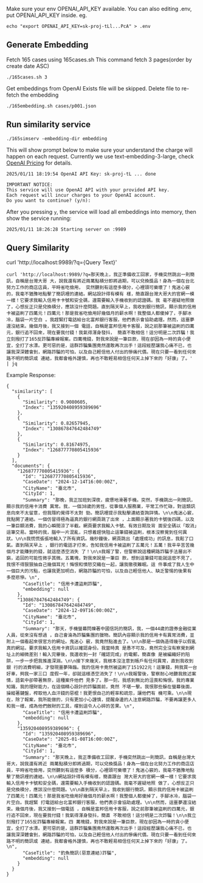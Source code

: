 Make sure your env OPENAI_API_KEY available. 
You can also editing .env, put OPENAI_API_KEY inside. eg.
```
echo "export OPENAI_API_KEY=sk-proj-tLl...PcA" > .env
```

## Generate Embedding

Fetch 165 cases using 165cases.sh
This command fetch 3 pages(order by create date ASC)
```
./165cases.sh 3
```

Get embeddings from OpenAI
Exists file will be skipped. Delete file to re-fetch the embedding
```
./165embedding.sh cases/p001.json
```

## Run similarity service

```
./165simserv -embedding-dir embedding
```
This will show prompt below to make sure your understand the charge will happen on each request.
Currently we use text-embedding-3-large, check [OpenAI Pricing](https://openai.com/api/pricing/#:~:text=Embedding%20models) for details.

```
2025/01/11 18:19:54 OpenAI API Key: sk-proj-tL ... done

IMPORTANT NOTICE:
This service will use OpenAI API with your provided API key.
Each request will incur charges to your OpenAI account.
Do you want to continue? (y/n):
```

After you pressing `y`, the service will load all embeddings into memory, then show the service running:
```
2025/01/11 18:26:28 Starting server on :9989
```

## Query Similarity

curl 'http://localhost:9989/?q={Query Text}'

```
curl 'http://localhost:9989/?q=那天晚上，我正準備收工回家，手機突然跳出一則簡訊，自稱是台灣大哥 大，說我還有將近兩萬點積分即將過期，可以兌換獎品！身為一個在台北努力工作的商店店員，平時省吃儉用， 突然聽到有這麼多積分，心裡頭可樂壞了！鬼迷心竅的，我毫不猶豫地點擊了簡訊裡的連結。網站設計得有模有 樣，簡直跟台灣大哥大的官網一模一樣！它要求我輸入信用卡卡號和安全碼，還需要輸入手機收到的認證碼。我 毫不遲疑地照做了，心想反正只是兌換積分，應該沒什麼問題。直到隔天早上，我收到銀行簡訊，顯示我的信用 卡被盜刷了四萬元！四萬元！那是我省吃儉用好幾個月的薪水啊！我整個人都傻掉了，手腳冰冷，腦袋一片空白 。我趕緊打電話給台北富邦銀行客服，他們表示會協助處理。然而，這噩夢還沒結束。幾個月後，我又接到一個 電話，自稱是富邦信用卡客服，說之前那筆被盜刷的四萬元，銀行追不回來，現在要我付錢！我氣得渾身發抖， 簡直不敢相信！這分明是二次詐騙！我立刻撥打了165反詐騙專線報案。四萬塊錢，對我來說是一筆巨款，現在卻因為一時的貪小便宜，全打了水漂。更可惡的是，這群詐騙集團竟然還敢再次出手！這段經歷讓我心痛不已，也 讓我深深體會到，網路詐騙的可怕，以及自己輕信他人付出的慘痛代價。現在只要一看到任何來路不明的簡訊或 連結，我都會格外謹慎，再也不敢輕易相信任何天上掉下來的「好康」了。' | jq
```

Example Response:
```
{
  "similarity": [
    {
      "Similarity": 0.9080605,
      "Index": "135920408959389696"
    },
    {
      "Similarity": 0.82657945,
      "Index": "130867847642484749"
    },
    {
      "Similarity": 0.81674975,
      "Index": "126877770805415936"
    }
  ],
  "documents": {
    "126877770805415936": {
      "Id": "126877770805415936",
      "CaseDate": "2024-12-14T16:00:00Z",
      "CityName": "臺北市",
      "CityId": 1,
      "Summary": "那晚，我正加班到深夜，疲憊地滑著手機。突然，手機跳出一則簡訊，顯示我的信用卡消費 異常。我，一個38歲的男性，從事個人服務業，平常工作忙碌，對這類訊息向來不太留意，但我隱約覺得不太對 勁。簡訊裡提示我點擊連結查詢詳情。\n\n鬼迷心竅，我點開了連結。一個仿冒得極為逼真的銀行網頁跳了出來 ，上面顯示著我的卡號後四碼，以及一筆巨額消費，我的心瞬間涼了半截。網頁要求我輸入卡號、有效日期及背 面安全碼以「取消」這筆交易。當時的我，腦中一片混亂，只想着趕快阻止這筆錢被盜刷，根本沒察覺到任何異 狀。\n\n我慌慌張張地輸入了所有資訊。幾秒鐘後，網頁跳出「處理成功」的訊息，我鬆了口氣。直到隔天早上 ，銀行的電話才打來，告知我信用卡被盜刷了五萬元！五萬！我辛辛苦苦幾個月才能賺到的錢，就這麼憑空消失 了！\n\n我報了警，但警察說這種網路詐騙手法層出不窮，追回的可能性微乎其微。五萬塊，對我來說是一筆巨 款，想到這筆錢可能就這麼不見了，我恨不得狠狠抽自己幾個耳光！悔恨和憤怒交織在一起，讓我徹夜難眠。這 件事成了我人生中一個巨大的污點，也讓我更加明白，網路詐騙的可怕，以及自己輕信他人、缺乏警惕的後果有 多麼悲慘。\n",
      "CaseTitle": "信用卡遭盜刷詐騙",
      "embedding": null
    },
    "130867847642484749": {
      "Id": "130867847642484749",
      "CaseDate": "2024-12-09T16:00:00Z",
      "CityName": "臺北市",
      "CityId": 1,
      "Summary": "那天，手機螢幕閃爍著中國信託的簡訊，我，一個44歲的證券金融從業人員，從來沒有想過 ，自己會淪為詐騙集團的獵物。簡訊內容顯示我的信用卡有異常消費，並附上一個看起來很官方的網址。鬼迷心 竅，我竟然點進去了。\n\n那是一個偽造得幾乎以假亂真的網站，要求我輸入信用卡資訊以確認身份。我當時真 是愚不可及，竟然完全沒有察覺到網址上的細微差別！輸入完畢後，我還收到一封「確認完成」的電郵，簡直像 是被編織好的陷阱，一步一步把我推進深淵。\n\n接下來幾天，我根本沒注意到帳戶有任何異常，直到我收到銀 行的消費明細，才發現噩夢降臨。我的信用卡竟然被盜刷了151922元！這筆錢，夠我買一台好車，夠我一家三口 度假一年，卻就這樣憑空消失了！\n\n我報警後，警察耐心地聽我敘述案情，語氣中卻帶著無奈，這種案件他們 見多了。那一刻，我感到無比的沮喪和悔恨。我的專業知識，我的理財能力，在這個精心設計的詐騙面前，竟然 不堪一擊。我恨那些躲在螢幕後面，操縱著鍵盤，榨取他人血汗錢的惡棍！我更恨自己的輕率和疏忽，讓他們有 機可乘。\n\n現在，除了報案，我所能做的，只有更加小心謹慎，提醒身邊的人注意網路詐騙，不要再讓更多人 和我一樣，成為他們斂財的工具，嚐到這令人心碎的苦果。\n",
      "CaseTitle": "信用卡遭盜刷詐騙",
      "embedding": null
    },
    "135920408959389696": {
      "Id": "135920408959389696",
      "CaseDate": "2025-01-08T16:00:00Z",
      "CityName": "臺北市",
      "CityId": 1,
      "Summary": "那天晚上，我正準備收工回家，手機突然跳出一則簡訊，自稱是台灣大哥大，說我還有將近 兩萬點積分即將過期，可以兌換獎品！身為一個在台北努力工作的商店店員，平時省吃儉用，突然聽到有這麼多 積分，心裡頭可樂壞了！鬼迷心竅的，我毫不猶豫地點擊了簡訊裡的連結。\n\n網站設計得有模有樣，簡直跟台 灣大哥大的官網一模一樣！它要求我輸入信用卡卡號和安全碼，還需要輸入手機收到的認證碼。我毫不遲疑地照 做了，心想反正只是兌換積分，應該沒什麼問題。\n\n直到隔天早上，我收到銀行簡訊，顯示我的信用卡被盜刷 了四萬元！四萬元！那是我省吃儉用好幾個月的薪水啊！我整個人都傻掉了，手腳冰冷，腦袋一片空白。我趕緊 打電話給台北富邦銀行客服，他們表示會協助處理。\n\n然而，這噩夢還沒結束。幾個月後，我又接到一個電話 ，自稱是富邦信用卡客服，說之前那筆被盜刷的四萬元，銀行追不回來，現在要我付錢！我氣得渾身發抖，簡直 不敢相信！這分明是二次詐騙！\n\n我立刻撥打了165反詐騙專線報案。四 萬塊錢，對我來說是一筆巨款，現在卻因為一時的貪小便宜，全打了水漂。更可惡的是，這群詐騙集團竟然還敢再次出手！這段經歷讓我心痛不已，也 讓我深深體會到，網路詐騙的可怕，以及自己輕信他人付出的慘痛代價。現在只要一看到任何來路不明的簡訊或 連結，我都會格外謹慎，再也不敢輕易相信任何天上掉下來的「好康」了。\n",
      "CaseTitle": "釣魚簡訊(惡意連結)詐騙",
      "embedding": null
    }
  }
}
```